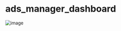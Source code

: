 # ads_manager_dashboard

![image](https://user-images.githubusercontent.com/88711863/140905085-07719c34-1f02-458a-88f8-01f17289b0a0.png)
